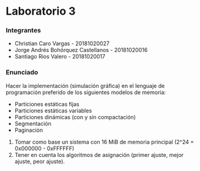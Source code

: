 # Laboratorio 3

### Integrantes

* Christian Caro Vargas - 20181020027
* Jorge Andrés Bohórquez Castellanos - 20181020016
* Santiago Rios Valero - 20181020017

### Enunciado

Hacer la implementación (simulación gráfica) en el lenguaje de programación preferido de los siguientes modelos de memoria:

- Particiones estáticas fijas
- Particiones estáticas variables
- Particiones dinámicas (con y sin compactación)
- Segmentación
- Paginación

1. Tomar como base un sistema con 16 MiB de memoria principal (2^24 = 0x000000 - 0xFFFFFF)
2. Tener en cuenta los algoritmos de asignación (primer ajuste, mejor ajuste, peor ajuste).


